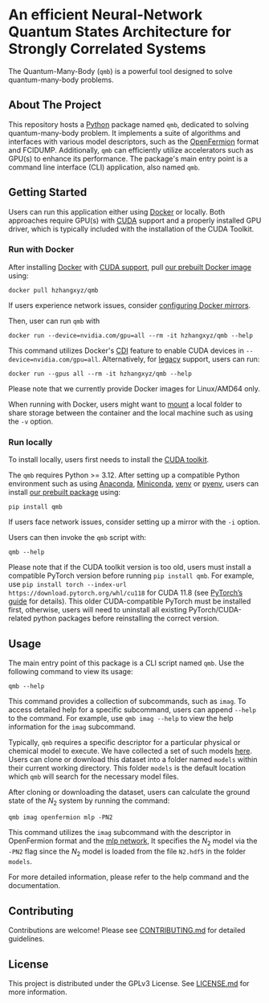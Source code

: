# An efficient Neural-Network Quantum States Architecture for Strongly Correlated Systems

The Quantum-Many-Body (`qmb`) is a powerful tool designed to solve quantum-many-body problems.

## About The Project

This repository hosts a [Python][python-url] package named `qmb`, dedicated to solving quantum-many-body problem.
It implements a suite of algorithms and interfaces with various model descriptors, such as the [OpenFermion][openfermion-url] format and FCIDUMP.
Additionally, `qmb` can efficiently utilize accelerators such as GPU(s) to enhance its performance.
The package's main entry point is a command line interface (CLI) application, also named `qmb`.

## Getting Started

Users can run this application either using [Docker][docker-url] or locally.
Both approaches require GPU(s) with [CUDA][cuda-url] support and a properly installed GPU driver, which is typically included with the installation of the CUDA Toolkit.

### Run with Docker

After installing [Docker][docker-url] with [CUDA support][docker-cuda-url], pull [our prebuilt Docker image][our-docker-url] using:
```
docker pull hzhangxyz/qmb
```
If users experience network issues, consider [configuring Docker mirrors][docker-mirror-url].

Then, user can run `qmb` with
```
docker run --device=nvidia.com/gpu=all --rm -it hzhangxyz/qmb --help
```

This command utilizes Docker's [CDI][docker-cuda-cdi-url] feature to enable CUDA devices in `--device=nvidia.com/gpu=all`.
Alternatively, for [legacy][docker-cuda-legacy-url] support, users can run:
```
docker run --gpus all --rm -it hzhangxyz/qmb --help
```

Please note that we currently provide Docker images for Linux/AMD64 only.

When running with Docker, users might want to [mount][docker-mount-url] a local folder to share storage between the container and the local machine such as using the `-v` option.

### Run locally

To install locally, users first needs to install the [CUDA toolkit][cuda-url].

The `qmb` requires Python >= 3.12.
After setting up a compatible Python environment such as using [Anaconda][anaconda-url], [Miniconda][miniconda-url], [venv][venv-url] or [pyenv][pyenv-url], users can install [our prebuilt package][our-pypi-url] using:
```
pip install qmb
```
If users face network issues, consider setting up a mirror with the `-i` option.

Users can then invoke the `qmb` script with:
```
qmb --help
```

Please note that if the CUDA toolkit version is too old, users must install a compatible PyTorch version before running `pip install qmb`.
For example, use `pip install torch --index-url https://download.pytorch.org/whl/cu118` for CUDA 11.8 (see [PyTorch’s guide][pytorch-install-url] for details).
This older CUDA-compatible PyTorch must be installed first, otherwise, users will need to uninstall all existing PyTorch/CUDA-related python packages before reinstalling the correct version.

## Usage

The main entry point of this package is a CLI script named `qmb`.
Use the following command to view its usage:
```
qmb --help
```

This command provides a collection of subcommands, such as `imag`.
To access detailed help for a specific subcommand, users can append `--help` to the command.
For example, use `qmb imag --help` to view the help information for the `imag` subcommand.

Typically, `qmb` requires a specific descriptor for a particular physical or chemical model to execute.
We have collected a set of such models [here][models-url].
Users can clone or download this dataset into a folder named `models` within their current working directory.
This folder `models` is the default location which `qmb` will search for the necessary model files.

After cloning or downloading the dataset, users can calculate the ground state of the $N_2$ system by running the command:
```
qmb imag openfermion mlp -PN2
```
This command utilizes the `imag` subcommand with the descriptor in OpenFermion format and the [mlp network][naqs-url],
It specifies the $N_2$ model via the `-PN2` flag since the $N_2$ model is loaded from the file `N2.hdf5` in the folder `models`.

For more detailed information, please refer to the help command and the documentation.

## Contributing

Contributions are welcome! Please see [CONTRIBUTING.md](CONTRIBUTING.md) for detailed guidelines.

## License

This project is distributed under the GPLv3 License. See [LICENSE.md](LICENSE.md) for more information.

[python-url]: https://www.python.org/
[openfermion-url]: https://quantumai.google/openfermion
[docker-url]: https://www.docker.com/
[cuda-url]: https://docs.nvidia.com/cuda/
[docker-cuda-url]: https://docs.nvidia.com/datacenter/cloud-native/container-toolkit/latest/index.html
[our-docker-url]: https://hub.docker.com/r/hzhangxyz/qmb
[docker-mirror-url]: https://docs.docker.com/docker-hub/image-library/mirror/
[docker-cuda-cdi-url]: https://docs.nvidia.com/datacenter/cloud-native/container-toolkit/latest/cdi-support.html
[docker-cuda-legacy-url]: https://docs.nvidia.com/datacenter/cloud-native/container-toolkit/latest/install-guide.html
[anaconda-url]: https://www.anaconda.com/
[miniconda-url]: https://docs.anaconda.com/miniconda/
[venv-url]: https://docs.python.org/3/library/venv.html
[pyenv-url]: https://github.com/pyenv/pyenv
[our-pypi-url]: https://pypi.org/project/qmb/
[docker-mount-url]: https://docs.docker.com/engine/storage/volumes/
[pytorch-install-url]: https://pytorch.org/get-started/locally/
[models-url]: https://huggingface.co/datasets/USTC-KnowledgeComputingLab/qmb-models
[naqs-url]: https://github.com/tomdbar/naqs-for-quantum-chemistry
